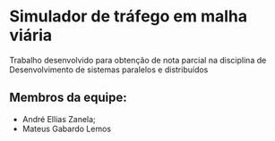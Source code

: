 # Simulador de tráfego em malha viária

Trabalho desenvolvido para obtenção de nota parcial na disciplina de Desenvolvimento de sistemas paralelos e distribuídos
## Membros da equipe:
- André Ellias Zanela;
- Mateus Gabardo Lemos

